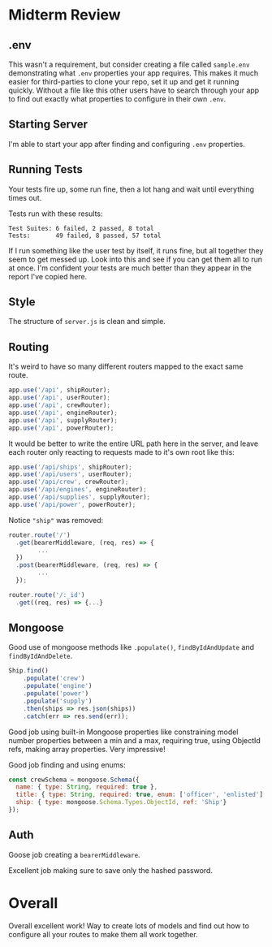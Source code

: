 # Midterm Review
## .env
This wasn't a requirement, but consider creating a file called `sample.env`
demonstrating what `.env` properties your app requires. This makes it much
easier for third-parties to clone your repo, set it up and get it running
quickly. Without a file like this other users have to search through your
app to find out exactly what properties to configure in their own `.env`.

## Starting Server
I'm able to start your app after finding and configuring `.env` properties.

## Running Tests
Your tests fire up, some run fine, then a lot hang and wait until everything
times out.

Tests run with these results:

```
Test Suites: 6 failed, 2 passed, 8 total
Tests:       49 failed, 8 passed, 57 total
```

If I run something like the user test by itself, it runs fine, but all
together they seem to get messed up. Look into this and see if you can
get them all to run at once. I'm confident your tests are much better
than they appear in the report I've copied here.

## Style
The structure of `server.js` is clean and simple.

## Routing
It's weird to have so many different routers mapped to the exact same
route.

```js
app.use('/api', shipRouter);
app.use('/api', userRouter);
app.use('/api', crewRouter);
app.use('/api', engineRouter);
app.use('/api', supplyRouter);
app.use('/api', powerRouter);
```

It would be better to write the entire URL path here in the server, and leave
each router only reacting to requests made to it's own root like this:

```js
app.use('/api/ships', shipRouter);
app.use('/api/users', userRouter);
app.use('/api/crew', crewRouter);
app.use('/api/engines', engineRouter);
app.use('/api/supplies', supplyRouter);
app.use('/api/power', powerRouter);
```

Notice `"ship"` was removed:

```js
router.route('/')
  .get(bearerMiddleware, (req, res) => {
		...
  })
  .post(bearerMiddleware, (req, res) => {
		...
  });

router.route('/:_id')
  .get((req, res) => {...}
```

## Mongoose
Good use of mongoose methods like `.populate()`, `findByIdAndUpdate` and `findByIdAndDelete`.

```js
Ship.find()
	.populate('crew')
	.populate('engine')
	.populate('power')
	.populate('supply')
	.then(ships => res.json(ships))
	.catch(err => res.send(err));
```

Good job using built-in Mongoose properties like constraining model number
properties between a min and a max, requiring true, using ObjectId refs, making
array properties. Very impressive!

Good job finding and using enums:

```js
const crewSchema = mongoose.Schema({
  name: { type: String, required: true },
  title: { type: String, required: true, enum: ['officer', 'enlisted'] },
  ship: { type: mongoose.Schema.Types.ObjectId, ref: 'Ship'}
});
```

## Auth
Goose job creating a `bearerMiddleware`.

Excellent job making sure to save only the hashed password.

# Overall
Overall excellent work! Way to create lots of models and find out how to
configure all your routes to make them all work together.

